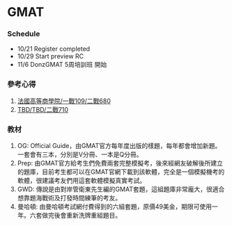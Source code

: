 # GMAT

### Schedule
- 10/21   Register completed   
- 10/29   Start preview RC   
- 11/6    DonzGMAT 5周培訓班 開始   

### 參考心得
1. [法國高等商學院/一戰109/二戰680](https://tingtinghsiao.pixnet.net/blog/post/184860135)   
2. [TBD/TBD/二戰710](https://tzuyian.pixnet.net/blog/post/401295419-%EF%BC%A7%EF%BC%AD%EF%BC%A1%EF%BC%B4%E8%87%AA%E4%BF%AE%E5%BF%83%E5%BE%97%EF%BC%88%E7%B8%BD%EF%BC%97%EF%BC%91%EF%BC%90%EF%BC%B6%EF%BC%93%EF%BC%94%EF%BC%8F%EF%BC%B1%EF%BC%95%EF%BC%91)

### 教材
1. OG: Official Guide，由GMAT官方每年度出版的樣題，每年都會增加新題。一套會有三本，分別是V分冊、一本是Q分冊。   
2. Prep: 由GMAT官方給考生們免費兩套完整模擬考，後來經網友破解後所建立的題庫，目前考生都可以在GMAT官網下載到該軟體，完全是一個模擬機考的軟體，很建議考友們用這套軟體模擬真實考試。   
3. GWD: 傳說是由對岸管衛東先生編的GMAT套題，這組題庫非常龐大，很適合想靠題海戰術及打發時間練筆的考友。   
4. 曼哈頓: 由曼哈頓考試網付費得到的六組套題，原價49美金，期限可使用一年。六套做完後會重新洗牌重組題目。

